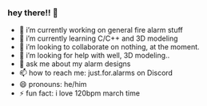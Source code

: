 ### hey there!! 👋

<!--
**TualatinWindows/TualatinWindows** is a ✨ _special_ ✨ repository because its `README.md` (this file) appears on your GitHub profile.

Here are some ideas to get you started:
-->
- 🔭 i’m currently working on general fire alarm stuff
- 🌱 i’m currently learning C/C++ and 3D modeling
- 👯 i’m looking to collaborate on nothing, at the moment.
- 🤔 i’m looking for help with well, 3D modeling..
- 💬 ask me about my alarm designs
- 📫 how to reach me: just.for.alarms on Discord
- 😄 pronouns: he/him
- ⚡ fun fact: i love 120bpm march time


